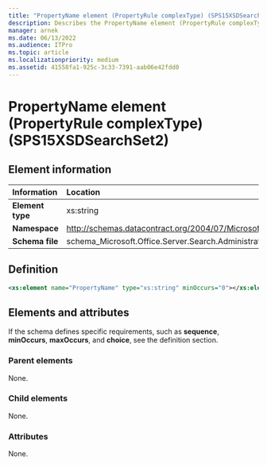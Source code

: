 ```yaml
---
title: "PropertyName element (PropertyRule complexType) (SPS15XSDSearchSet2)"
description: Describes the PropertyName element (PropertyRule complexType) (SPS15XSDSearchSet2) and provides the element information, a definition, and the elements and attributes.
manager: arnek
ms.date: 06/13/2022
ms.audience: ITPro
ms.topic: article
ms.localizationpriority: medium
ms.assetid: 41558fa1-925c-3c33-7391-aab06e42fdd0
---
```


# PropertyName element (PropertyRule complexType) (SPS15XSDSearchSet2)



## Element information

| Information | Location |
|:-----|:-----|
| **Element type** |xs:string  <br/> |
| **Namespace** |http://schemas.datacontract.org/2004/07/Microsoft.Office.Server.Search.Administration  <br/> |
| **Schema file** |schema_Microsoft.Office.Server.Search.Administration.xsd  <br/> |

## Definition

```XML
<xs:element name="PropertyName" type="xs:string" minOccurs="0"></xs:element>

```

## Elements and attributes

If the schema defines specific requirements, such as **sequence**, **minOccurs**, **maxOccurs**, and **choice**, see the definition section.

### Parent elements

None.

### Child elements

None.

### Attributes

None.
